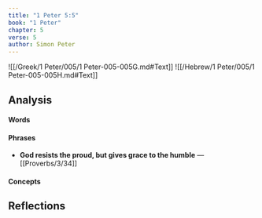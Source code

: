 ```yaml
---
title: "1 Peter 5:5"
book: "1 Peter"
chapter: 5
verse: 5
author: Simon Peter
---
```

![[/Greek/1 Peter/005/1 Peter-005-005G.md#Text]]
![[/Hebrew/1 Peter/005/1 Peter-005-005H.md#Text]]

## Analysis

#### Words

#### Phrases
- **God resists the proud, but gives grace to the humble** — [[Proverbs/3/34]]

#### Concepts

## Reflections
